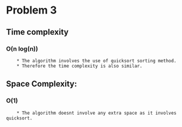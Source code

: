 # Problem 3

##    Time complexity

###        O(n log(n))

        * The algorithm involves the use of quicksort sorting method.
        * Therefore the time complexity is also similar.


##    Space Complexity: 

###        O(1)

        * The algorithm doesnt involve any extra space as it involves quicksort.